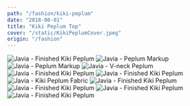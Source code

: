 ```yaml
---
path: "/fashion/kiki-peplum"
date: "2018-08-01"
title: "Kiki Peplum Top"
cover: "/static/KikiPeplumCover.jpeg"
origin: "/fashion"
---
```

![Javia - Finished Kiki Peplum](/static/KikiPeplumCover.jpeg)
![Javia - Peplum Markup](/static/KikiPeplumMarkup.jpeg)
![Javia - Peplum Markup](/static/KikiPeplumMarkup(2).jpeg)
![Javia - V-neck Peplum](/static/KikiPeplumSample.jpeg)
![Javia - Finished Kiki Peplum](/static/KikiPeplum(2).jpeg)
![Javia - Finished Kiki Peplum](/static/KikiPeplum(3).jpeg)
![Javia - Kiki Peplum Fabric](/static/KikiPeplumFabric.jpeg)
![Javia - Finished Kiki Peplum](/static/KikiPeplum.jpeg)
![Javia - Finished Kiki Peplum](/static/KikiPeplumBack.jpeg)
![Javia - Finished Kiki Peplum](/static/KikiPeplumModel.jpeg)
![Javia - Finished Kiki Peplum](/static/KikiPeplumModel(2).jpeg)
